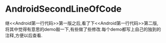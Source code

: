 # AndroidSecondLineOfCode
继&lt;&lt;Android第一行代码>>第一版之后,看了下&lt;&lt;Android第一行代码>>第二版,将其中觉得有意思的demo敲一下,有些做了些修改.每个demo都写上自己的独到的注释,方便以后查看.
